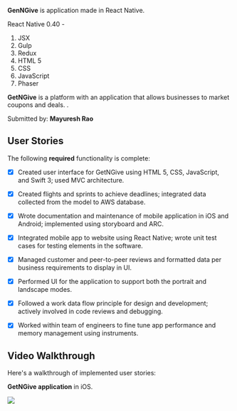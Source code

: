 






**GenNGive** is application made in React Native.

React Native 0.40 -
1. JSX
2. Gulp
3. Redux
4. HTML 5
5. CSS 
6. JavaScript
7. Phaser 


**GetNGive** is a platform with an application that allows businesses to market coupons and deals.
.

Submitted by: **Mayuresh Rao**


## User Stories
The following **required** functionality is complete:

* [x] Created user interface for GetNGive using HTML 5, CSS, JavaScript, and Swift 3; used MVC architecture. 
* [x] Created flights and sprints to achieve deadlines; integrated data collected from the model to AWS database.
* [x] Wrote documentation and maintenance of mobile application in iOS and Android; implemented using storyboard and ARC.
* [x] Integrated mobile app to website using React Native; wrote unit test cases for testing elements in the software.
* [x] Managed customer and peer-to-peer reviews and formatted data per business requirements to display in UI.
* [x] Performed UI for the application to support both the portrait and landscape modes.
* [x] Followed a work data flow principle for design and development; actively involved in code reviews and debugging.
* [x] Worked within team of engineers to fine tune app performance and memory management using instruments.




## Video Walkthrough 

Here's a walkthrough of implemented user stories:


**GetNGive application** in iOS.

![](gif/Coupnapplication.gif)
















